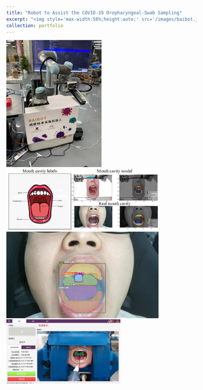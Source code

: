```yaml
---
title: "Robot to Assist the COVID-19 Oropharyngeal-Swab Sampling"
excerpt: "<img style='max-width:50%;height:auto;' src='/images/baibot.jpg'><br/><img style='max-width:80%;height:auto;' src='/images/label.png'><br/><img style='max-width:60%;height:auto;' src='/images/baibot2.jpg'>"
collection: portfolio
---
```

<img style='max-width:50%;height:auto;' src='/images/baibot.jpg'>
<br/>
<img style='max-width:80%;height:auto;' src='/images/label.png'>
<br/>
<img style='max-width:80%;height:auto;' src='/images/infer.jpg'>
<br/>
<img style='max-width:60%;height:auto;' src='/images/baibot2.jpg'>